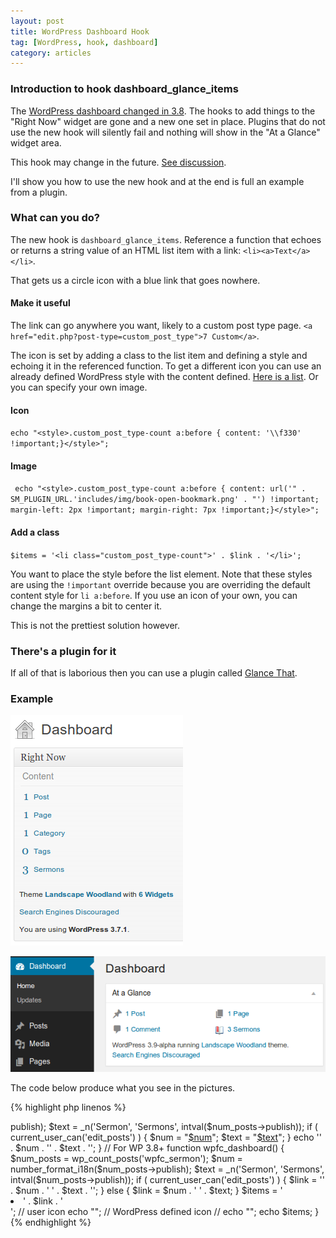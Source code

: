 ```yaml
---
layout: post
title: WordPress Dashboard Hook
tag: [WordPress, hook, dashboard]
category: articles
---
```


### Introduction to hook dashboard_glance_items

The [WordPress dashboard changed in 3.8](https://core.trac.wordpress.org/ticket/26495). The hooks to add things to the "Right Now" widget are gone and a new one set in place. Plugins that do not use the new hook will silently fail and nothing will show in the "At a Glance" widget area.  

This hook may change in the future. [See discussion](https://core.trac.wordpress.org/ticket/26571). 

I'll show you how to use the new hook and at the end is full an example from a plugin.

### What can you do?

The new hook is `dashboard_glance_items`. Reference a function that echoes or returns a string value of an HTML list item with a link: `<li><a>Text</a></li>`.

That gets us a circle icon with a blue link that goes nowhere.

#### Make it useful

The link can go anywhere you want, likely to a custom post type page. `<a href="edit.php?post-type=custom_post_type">7 Custom</a>`.

The icon is set by adding a class to the list item and defining a style and echoing it in the referenced function. To get a different icon you can use an already defined WordPress style with the content defined. [Here is a list](plugins.trac.wordpress.org/browser/glance-that/trunk/glance-that.php#L490). Or you can specify your own image.

#### Icon
`echo "<style>.custom_post_type-count a:before { content: '\\f330' !important;}</style>";`

#### Image
` echo "<style>.custom_post_type-count a:before { content: url('" . SM_PLUGIN_URL.'includes/img/book-open-bookmark.png' . "') !important; margin-left: 2px !important; margin-right: 7px !important;}</style>";`

#### Add a class
`$items = '<li class="custom_post_type-count">' . $link . '</li>';`

You want to place the style before the list element. Note that these styles are using the `!important` override because you are overriding the default content style for `li a:before`. If you use an icon of your own, you can change the margins a bit to center it.

This is not the prettiest solution however.

### There's a plugin for it

If all of that is laborious then you can use a plugin called [Glance That](wordpress.org/plugins/glance-that/).

### Example

![Right Now](/images/RightNow.png)

![At a Glance](/images/AtaGlance.png)

The code below produce what you see in the pictures.

{% highlight php linenos %}
<?php
/*
 * @since 2014-01-08
 * Add the number of sermons to the Right Now / At a Glance on the Dashboard
 */
if ( preg_match('/3.(6|7)/', $wp_version) ) {
	add_action('right_now_content_table_end', 'wpfc_right_now');
}
else {
	add_action('dashboard_glance_items', 'wpfc_dashboard');
	// add_action('dashboard_glance_items', 'wpfc_dashboard');
}

// For WP 3.6 and 3.7
function wpfc_right_now() {
    $num_posts = wp_count_posts('wpfc_sermon');
    $num = number_format_i18n($num_posts->publish);
    $text = _n('Sermon', 'Sermons', intval($num_posts->publish));
	if ( current_user_can('edit_posts') ) {
	    $num = "<a href='edit.php?post_type=wpfc_sermon'>$num</a>";
	    $text = "<a href='edit.php?post_type=wpfc_sermon'>$text</a>";
	}
	echo '<td class="first b b-sermon">' . $num . '</td><td class="t sermons">' . $text . '</td></tr>';	
}

// For WP 3.8+
function wpfc_dashboard() {
    $num_posts = wp_count_posts('wpfc_sermon');
    $num = number_format_i18n($num_posts->publish);
    $text = _n('Sermon', 'Sermons', intval($num_posts->publish));

    if ( current_user_can('edit_posts') ) {
    	$link = '<a href"edit.php?post_type=wpfc_sermon">' . $num . ' ' . $text . '</a>';
    }
    else {
    	$link = $num . ' ' . $text;
    }
    $items = '<li class="sermon-count">' . $link . '</li>';
    // user icon
    echo "<style>.sermon-count a:before { content: url('" . SM_PLUGIN_URL.'includes/img/book-open-bookmark.png' . "') !important; margin-left: 2px !important; margin-right: 7px !important;}</style>";
    // WordPress defined icon
	// echo "<style>.sermon-count a:before { content: '\\f330' !important;}</style>"; 
    echo $items;
}
{% endhighlight %}
